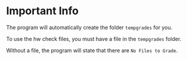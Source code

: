 # Important Info

The program will automatically create the folder `tempgrades` for you.

To use the hw check files, you must have a file in the `tempgrades` folder.

Without a file, the program will state that there are `No Files to Grade`.